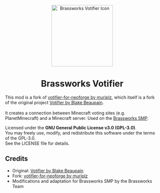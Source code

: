 <div style="text-align: center;">
  <img width="200" src="https://github.com/muriplz/votifier-for-neoforge/blob/master/src/main/resources/assets/votifier/icon.png" alt="Brassworks Votifier Icon">
  <h1>Brassworks Votifier</h1>
</div>

<p>
  This mod is a fork of 
  <a href="https://github.com/muriplz/votifier-for-neoforge" target="_blank">votifier-for-neoforge by muriplz</a>, 
  which itself is a fork of the original project 
  <a href="https://github.com/vexsoftware/votifier" target="_blank">Votifier by Blake Beaupain</a>.<br><br>
  It creates a connection between Minecraft voting sites (e.g. PlanetMinecraft)
  and a Minecraft server. Used on the 
  <a href="https://brassworks.572.at/" target="_blank">Brassworks SMP</a>.
</p>

<p>
  Licensed under the <strong>GNU General Public License v3.0 (GPL-3.0)</strong>.<br>
  You may freely use, modify, and redistribute this software under the terms of the GPL-3.0.<br>
  See the LICENSE file for details.
</p>

<h2>Credits</h2>
<ul>
  <li>Original: <a href="https://github.com/vexsoftware/votifier" target="_blank">Votifier by Blake Beaupain</a></li>
  <li>Fork: <a href="https://github.com/muriplz/votifier-for-neoforge" target="_blank">votifier-for-neoforge by muriplz</a></li>
  <li>Modifications and adaptation for Brassworks SMP by the Brassworks Team</li>
</ul>
